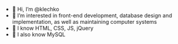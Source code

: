 - 👋 Hi, I’m @klechko
- 👀 I’m interested in front-end development, database design and implementation, as well as maintaining computer systems
- 👀 I know HTML, CSS, JS, jQuery
- 👀 I also know MySQL
<!--- - 🌱 I’m currently learning React--->

<!---
klechko/klechko is a ✨ special ✨ repository because its `README.md` (this file) appears on your GitHub profile.
You can click the Preview link to take a look at your changes.
--->
